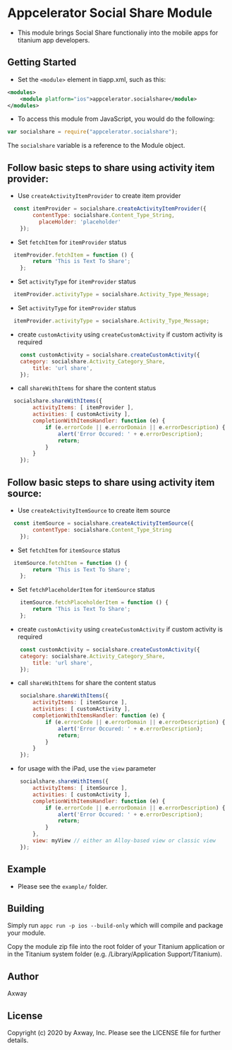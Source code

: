 # Appcelerator Social Share Module

- This module brings Social Share functionaliy into the mobile apps for titanium app developers.

## Getting Started

- Set the `<module>` element in tiapp.xml, such as this: 
``` xml
<modules>
    <module platform="ios">appcelerator.socialshare</module>
</modules>
```

- To access this module from JavaScript, you would do the following:

``` js
var socialshare = require("appcelerator.socialshare");
```
The `socialshare` variable is a reference to the Module object.

## Follow basic steps to share using activity item provider:

- Use `createActivityItemProvider` to create item provider
``` js
  const itemProvider = socialshare.createActivityItemProvider({
	  	contentType: socialshare.Content_Type_String,
		  placeHolder: 'placeholder'
	});
```
- Set `fetchItem` for `itemProvider` status
``` js
  itemProvider.fetchItem = function () {
		return 'This is Text To Share';
	};
```
- Set `activityType` for `itemProvider` status
``` js
  itemProvider.activityType = socialshare.Activity_Type_Message;
```
- Set `activityType` for `itemProvider` status
``` js
  itemProvider.activityType = socialshare.Activity_Type_Message;
```
- create `customActivity` using `createCustomActivity` if custom activity is required
``` js
	const customActivity = socialshare.createCustomActivity({
	category: socialshare.Activity_Category_Share,
		title: 'url share',
	});
```
- call `shareWithItems` for share the content status
``` js
  socialshare.shareWithItems({
		activityItems: [ itemProvider ],
		activities: [ customActivity ],
		completionWithItemsHandler: function (e) {
			if (e.errorCode || e.errorDomain || e.errorDescription) {
				alert('Error Occured: ' + e.errorDescription);
				return;
			}
		}
	});
```
## Follow basic steps to share using activity item source:

- Use `createActivityItemSource` to create item source
``` js
  const itemSource = socialshare.createActivityItemSource({
		contentType: socialshare.Content_Type_String
	});
```
- Set `fetchItem` for `itemSource` status
``` js
  itemSource.fetchItem = function () {
		return 'This is Text To Share';
	};
```
- Set `fetchPlaceholderItem` for `itemSource` status
``` js
	itemSource.fetchPlaceholderItem = function () {
		return 'This is Text To Share';
	};
```
- create `customActivity` using `createCustomActivity` if custom activity is required
``` js
	const customActivity = socialshare.createCustomActivity({
	category: socialshare.Activity_Category_Share,
		title: 'url share',
	});
```
- call `shareWithItems` for share the content status
``` js
	socialshare.shareWithItems({
		activityItems: [ itemSource ],
		activities: [ customActivity ],
		completionWithItemsHandler: function (e) {
			if (e.errorCode || e.errorDomain || e.errorDescription) {
				alert('Error Occured: ' + e.errorDescription);
				return;
			}
		}
	});
```
- for usage with the iPad, use the `view` parameter
``` js
    socialshare.shareWithItems({
        activityItems: [ itemSource ],
        activities: [ customActivity ],
        completionWithItemsHandler: function (e) {
            if (e.errorCode || e.errorDomain || e.errorDescription) {
                alert('Error Occured: ' + e.errorDescription);
                return;
            }
        },
        view: myView // either an Alloy-based view or classic view
    });
```

## Example
- Please see the `example/` folder.

## Building

Simply run `appc run -p ios --build-only` which will compile and package your module.

Copy the module zip file into the root folder of your Titanium application or in the Titanium system folder (e.g. /Library/Application Support/Titanium).

## Author

Axway

## License

Copyright (c) 2020 by Axway, Inc. Please see the LICENSE file for further details.
